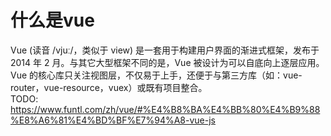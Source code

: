 # 什么是vue  
Vue (读音 /vjuː/，类似于 view) 是一套用于构建用户界面的渐进式框架，发布于 2014 年 2 月。与其它大型框架不同的是，Vue 被设计为可以自底向上逐层应用。Vue 的核心库只关注视图层，不仅易于上手，还便于与第三方库（如：vue-router，vue-resource，vuex）或既有项目整合。  
TODO: https://www.funtl.com/zh/vue/#%E4%B8%BA%E4%BB%80%E4%B9%88%E8%A6%81%E4%BD%BF%E7%94%A8-vue-js